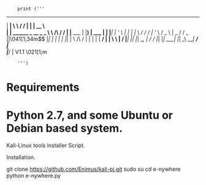 

		print ('''

  ______                           __          __  _              _____         
 |  ____|                          \ \        / / | |            |  __ \        
 | |__     ______   _ __    _   _   \ \  /\  / /  | |__     ___  | |__) |   ___ 
 |  __|   |______| | '_ \  | | | |   \ \/  \/ /   | '_ \   / _ \ |  _  /   / _ \
 |\|\041[1;34m$$ |_| | | | | |_| |    \  /\  /    | | | | |  __/ | | \ \  |  __/
 |______|          |_| |_|  \__, |     \/  \/     |_| |_|  \___| |_|  \_\  \___|
                						 __/ |                                              
             							   |___/                                             \| V1.1 \021[1;m

		''')
		

# Requirements


# Python 2.7, and some Ubuntu or Debian based system.



Kali-Linux tools installer Script.

Installation.

git clone https://github.com/Enimus/kali-pi.git 
sudo su
cd e-nywhere
python e-nywhere.py




